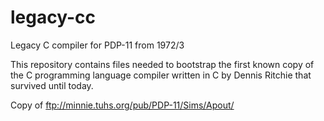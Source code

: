 # legacy-cc
Legacy C compiler for PDP-11 from 1972/3

This repository contains files needed to bootstrap the first known copy of the C programming language compiler written in C by Dennis Ritchie that survived until today.

Copy of ftp://minnie.tuhs.org/pub/PDP-11/Sims/Apout/



